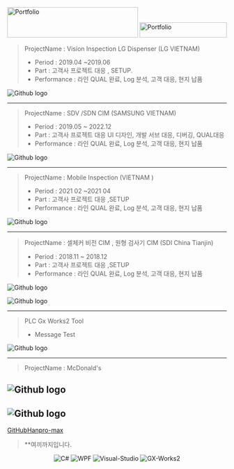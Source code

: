 
<!--<img  alt="Portfolio" src="https://img.shields.io/badge/HAN BYEONGKYU-E34F26?style=for-the-badge&logo=Amazon Identity Access Management&logoColor=white" width="700" height="200">-->

<!--:spiral_notepad:  HAN BYEONGKYU Portfolio-->

<img alt="Portfolio" src="https://img.shields.io/badge/HAN BYEONGKYU-E34F26?style=for-the-badge&logo=LibreOfficeWriter&logoColor=white" width="300" height="70">

<img alt="Portfolio" src="https://img.shields.io/badge/Emaml:creep791@naver.com-E34F26?style=for-the-badge&logo=Minutemailer&logoColor=white" width="200" height="35"> 


>ProjectName : Vision Inspection LG Dispenser (LG VIETNAM)
>- Period : 2019.04 ~2019.06
>- Part : 고객사 프로젝트 대응 , SETUP.
>- Performance : 라인 QUAL 완료, Log 분석, 고객 대응, 현지 납품

![Github logo](/images/LG.png) 

---

>ProjectName : SDV /SDN CIM (SAMSUNG VIETNAM)
>- Period : 2019.05 ~ 2022.12
>- Part : 고객사 프로젝트 대응 UI 디자인, 개발 서브 대응, 디버깅, QUAL대응
>- Performance : 라인 QUAL 완료, Log 분석, 고객 대응, 현지 납품

![Github logo](/images/INSPECTION_SDV.png) 

---

>ProjectName : Mobile Inspection  (VIETNAM )
>- Period : 2021 02 ~2021 04
>- Part : 고객사 프로젝트 대응 ,SETUP
>- Performance : 라인 QUAL 완료, Log 분석, 고객 대응, 현지 납품

![Github logo](/images/wafermain1.GIF) 

---

>ProjectName : 셀체커 비전 CIM , 원형 검사기 CIM (SDI China Tianjin)
>- Period : 2018.11 ~ 2018.12
>- Part : 고객사 프로젝트 대응 ,SETUP
>- Performance : 라인 QUAL 완료, Log 분석, 고객 대응, 현지 납품

![Github logo](/images/CELLCHECKER1.png) 

![Github logo](/images/CELLUI.png) 

---

>PLC Gx Works2 Tool
>- Message Test

![Github logo](/images/gxworks2.png) 

---

>ProjectName : McDonald's

![Github logo](/images/MC_Main.png) 
---

![Github logo](/images/CartManu.png) 
---

[GitHubHanpro-max](https://github.com/hanpro-max)


> **여끼까지입니다.
> 

<!-- ![C#](https://img.shields.io/badge/C%23-FFCCCC) ![WPF](https://img.shields.io/badge/WPF%20-8A2BE2)  일반적인 표현 -->

<p align="center">
  <img src="https://img.shields.io/badge/C%23-FFCCCC" alt="C#">
  <img src="https://img.shields.io/badge/WPF-8A2BE2" alt="WPF">
  <img src="https://img.shields.io/badge/Visual-Studio-blue" alt="Visual-Studio">
  <img src="https://img.shields.io/badge/GX-Works2-blue" alt="GX-Works2">
</p>




<!-- <img alt="이미지 대체 텍스트" src="https://img.shields.io/badge/기술명-배경색상코드?style=for-the-badge&logo=로고명&logoColor=로고색상"> -->
